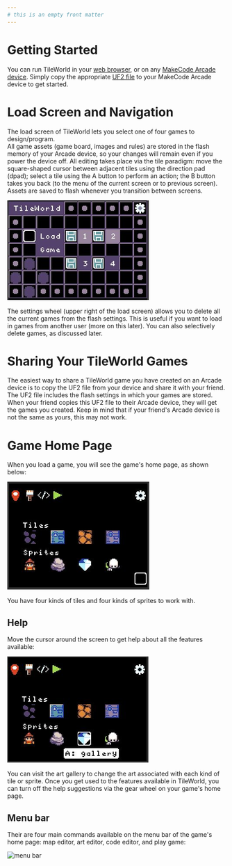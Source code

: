 ```yaml
---
# this is an empty front matter
---
```


# Getting Started

You can run TileWorld in your [web browser](https://microsoft.github.io/pxt-tileworld/), or on any [MakeCode Arcade device](https://arcade.makecode.com/hardware).
Simply copy the appropriate [UF2 file](https://github.com/microsoft/pxt-tileworld/releases/) to your MakeCode Arcade device to get started. 


# Load Screen and Navigation

The load screen of TileWorld lets you select one of four games to design/program.  
All game assets (game board, images and rules) are stored in the flash memory of your Arcade device, 
so your changes will remain even if you power the device off. All editing takes place via the tile paradigm: 
move the square-shaped cursor between adjacent tiles using the direction pad (dpad); select a tile using the 
A button to perform an action; the B button takes you back (to the menu of the current screen or to previous screen). 
Assets are saved to flash whenever you transition between screens.

![load screen](pics/loadScreen.JPG)

The settings wheel (upper right of the load screen) allows you to delete all the current games from the flash settings.  This is useful if you want to load in games from another user (more on this later). You can also selectively delete games, as discussed later.

# Sharing Your TileWorld Games

The easiest way to share a TileWorld game you have created on an Arcade device is to copy the UF2 file from your device and share it with your friend.  The UF2 file includes the flash settings in which your games are stored. When your friend copies this UF2 file to their Arcade device, they will get the games you created.   Keep in mind that if your friend's Arcade device is not the same as yours, this may not work.

# Game Home Page

When you load a game, you will see the game's home page, as shown below:

![home page](pics/homePage1.JPG)

You have four kinds of tiles and four kinds of sprites to work with. 

## Help

Move the cursor around the screen to get help about all the features available:

![help cursor](pics/helpGallery.JPG)

You can visit the art gallery to change the art associated with each kind of tile or sprite.  Once you get used to the features available in TileWorld, you can turn off the help suggestions via the gear wheel on your game's home page. 

## Menu bar

Their are four main commands available on the menu bar of the game's home page: map editor, art editor, code editor, and play game:

![menu bar](pics/menuOptions.JPG)











